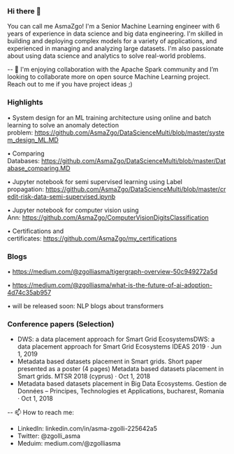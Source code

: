 ### Hi there 👋
You can call me AsmaZgo! I'm a Senior Machine Learning engineer with 6 years of experience in data science and big data engineering. I'm skilled in building and deploying complex models for a variety of applications, and experienced in managing and analyzing
large datasets. I'm also passionate about using data science and analytics to solve real-world problems.

-- 👯 I'm enjoying collaboration with the Apache Spark community and I’m looking to collaborate more on open source Machine Learning project. Reach out to me if you have project ideas ;)

### Highlights
•	System design for an ML training architecture using online and batch learning to solve an anomaly detection problem: https://github.com/AsmaZgo/DataScienceMulti/blob/master/system_design_ML.MD

•	Comparing Databases: https://github.com/AsmaZgo/DataScienceMulti/blob/master/Database_comparing.MD

•	Jupyter notebook for semi supervised learning using Label propagation: https://github.com/AsmaZgo/DataScienceMulti/blob/master/credit-risk-data-semi-supervised.ipynb

•	Jupyter notebook for computer vision using Ann: https://github.com/AsmaZgo/ComputerVisionDigitsClassification

•	Certifications and certificates: https://github.com/AsmaZgo/my_certifications

### Blogs
•	https://medium.com/@zgolliasma/tigergraph-overview-50c949272a5d

•	https://medium.com/@zgolliasma/what-is-the-future-of-ai-adoption-4d74c35ab957

•	will be released soon: NLP blogs about transformers

### Conference papers (Selection)
- DWS: a data placement approach for Smart Grid EcosystemsDWS: a data placement approach for Smart Grid Ecosystems
IDEAS 2019 · Jun 1, 2019
-  Metadata based datasets placement in Smart grids. Short paper presented as a poster (4 pages) Metadata based datasets placement in Smart grids. MTSR 2018 (cyprus) · Oct 1, 2018
-  Metadata based datasets placement in Big Data Ecosystems. Gestion de Données – Principes, Technologies et Applications, bucharest, Romania · Oct 1, 2018

-- 📫 How to reach me:
- LinkedIn: linkedin.com/in/asma-zgolli-225642a5
- Twitter: @zgolli_asma
- Meduim: medium.com/@zgolliasma 

<!--
**AsmaZgo/AsmaZgo** is a ✨ _special_ ✨ repository because its `README.md` (this file) appears on your GitHub profile.

Here are some ideas to get you started:

- 🔭 I’m currently working on ...
- 🌱 I’m currently learning ...
- 👯 I’m looking to collaborate on ...
- 🤔 I’m looking for help with ...
- 💬 Ask me about ...
- 📫 How to reach me: ...
- 😄 Pronouns: ...
- ⚡ Fun fact: ...
-->
